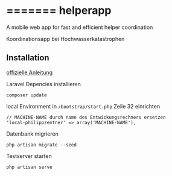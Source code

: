 
=======
helperapp
=========

A mobile web app for fast and efficient helper coordination

Koordinationsapp bei Hochwasserkatastrophen


## Installation

[offizielle Anleitung](http://laravel.com/docs/installation)

Laravel Depencies installieren

    composer update

local Environment in `/bootstrap/start.php` Zeile 32 einrichten

    // MACHINE-NAME durch name des Entwickungsrechners ersetzen
    'local-philippzentner' => array('MACHINE-NAME'),
 
Datenbank migrieren

    php artisan migrate --seed

Testserver starten

    php artisan serve
